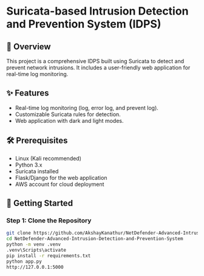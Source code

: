 # Suricata-based Intrusion Detection and Prevention System (IDPS)

## 📖 Overview
This project is a comprehensive IDPS built using Suricata to detect and prevent network intrusions. It includes a user-friendly web application for real-time log monitoring.

## ✨ Features
- Real-time log monitoring (log, error log, and prevent log).
- Customizable Suricata rules for detection.
- Web application with dark and light modes.

## 🛠️ Prerequisites
- Linux (Kali recommended)
- Python 3.x
- Suricata installed
- Flask/Django for the web application
- AWS account for cloud deployment

## 🚀 Getting Started
### Step 1: Clone the Repository
```bash
git clone https://github.com/AkshayKanathur/NetDefender-Advanced-Intrusion-Detection-and-Prevention-System.git
cd NetDefender-Advanced-Intrusion-Detection-and-Prevention-System
python -m venv .venv
.venv\Scripts\activate
pip install -r requirements.txt
python app.py
http://127.0.0.1:5000
```